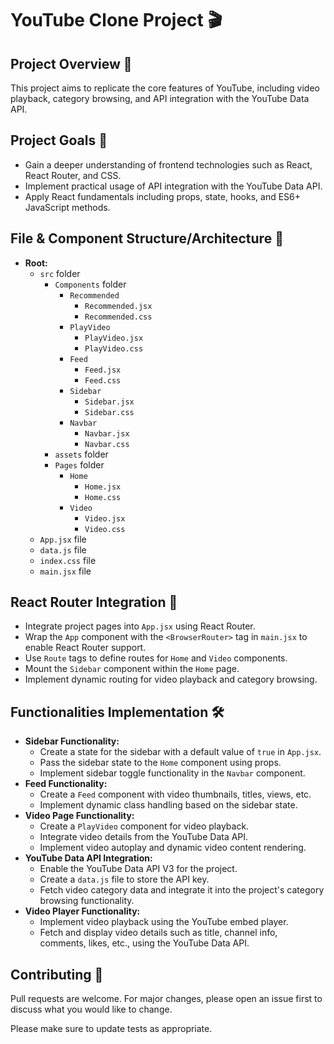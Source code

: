 # YouTube Clone Project 🎬

## Project Overview 🌟

This project aims to replicate the core features of YouTube, including video playback, category browsing, and API integration with the YouTube Data API.

## Project Goals 🎯

- Gain a deeper understanding of frontend technologies such as React, React Router, and CSS.
- Implement practical usage of API integration with the YouTube Data API.
- Apply React fundamentals including props, state, hooks, and ES6+ JavaScript methods.

## File & Component Structure/Architecture 📂

- **Root:**
  - `src` folder
    - `Components` folder
      - `Recommended`
        - `Recommended.jsx`
        - `Recommended.css`
      - `PlayVideo`
        - `PlayVideo.jsx`
        - `PlayVideo.css`
      - `Feed`
        - `Feed.jsx`
        - `Feed.css`
      - `Sidebar`
        - `Sidebar.jsx`
        - `Sidebar.css`
      - `Navbar`
        - `Navbar.jsx`
        - `Navbar.css`
    - `assets` folder
    - `Pages` folder
      - `Home`
        - `Home.jsx`
        - `Home.css`
      - `Video`
        - `Video.jsx`
        - `Video.css`
  - `App.jsx` file
  - `data.js` file
  - `index.css` file
  - `main.jsx` file

## React Router Integration 🚀

- Integrate project pages into `App.jsx` using React Router.
- Wrap the `App` component with the `<BrowserRouter>` tag in `main.jsx` to enable React Router support.
- Use `Route` tags to define routes for `Home` and `Video` components.
- Mount the `Sidebar` component within the `Home` page.
- Implement dynamic routing for video playback and category browsing.

## Functionalities Implementation 🛠️

- **Sidebar Functionality:**
  - Create a state for the sidebar with a default value of `true` in `App.jsx`.
  - Pass the sidebar state to the `Home` component using props.
  - Implement sidebar toggle functionality in the `Navbar` component.
- **Feed Functionality:**
  - Create a `Feed` component with video thumbnails, titles, views, etc.
  - Implement dynamic class handling based on the sidebar state.
- **Video Page Functionality:**
  - Create a `PlayVideo` component for video playback.
  - Integrate video details from the YouTube Data API.
  - Implement video autoplay and dynamic video content rendering.
- **YouTube Data API Integration:**
  - Enable the YouTube Data API V3 for the project.
  - Create a `data.js` file to store the API key.
  - Fetch video category data and integrate it into the project's category browsing functionality.
- **Video Player Functionality:**
  - Implement video playback using the YouTube embed player.
  - Fetch and display video details such as title, channel info, comments, likes, etc., using the YouTube Data API.

## Contributing 🤝

Pull requests are welcome. For major changes, please open an issue first to discuss what you would like to change.

Please make sure to update tests as appropriate.


